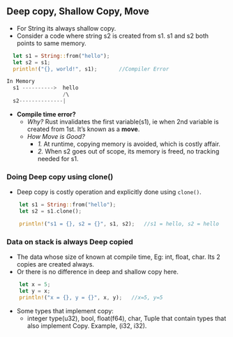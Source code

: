 ## Deep copy, Shallow Copy, Move
- For String its always shallow copy. 
- Consider a code where string s2 is created from s1. s1 and s2 both points to same memory.
```rust
  let s1 = String::from("hello");
  let s2 = s1;
  println!("{}, world!", s1);       //Compiler Error

In Memory
  s1 ---------->  hello 
                  /\
  s2--------------|
```  
- **Compile time error?**
  - *Why?* Rust invalidates the first variable(s1), ie when 2nd variable is created from 1st. It’s known as a **move**.
  - *How Move is Good?* 
    - *1.* At runtime, copying memory is avoided, which is costly affair.
    - *2.* When s2 goes out of scope, its memory is freed, no tracking needed for s1.

### Doing Deep copy using clone()
- Deep copy is costly operation and explicitly done using `clone()`.
```rust
    let s1 = String::from("hello");
    let s2 = s1.clone();

    println!("s1 = {}, s2 = {}", s1, s2);   //s1 = hello, s2 = hello
```

### Data on stack is always Deep copied
- The data whose size of known at compile time, Eg: int, float, char. Its 2 copies are created always.
- Or there is no difference in deep and shallow copy here.
```rust
    let x = 5;
    let y = x;
    println!("x = {}, y = {}", x, y);   //x=5, y=5
```
- Some types that implement copy:
  - integer type(u32), bool, float(f64), char, Tuple that contain types that also implement Copy. Example, (i32, i32).
